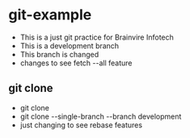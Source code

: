 # git-example
- This is a just git practice for Brainvire Infotech
- This is a development branch
- This branch is changed
- changes to see fetch --all feature

## git clone
- git clone <link>
- git clone --single-branch --branch development <link>
- just changing to see rebase features
